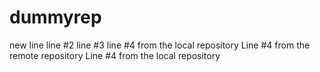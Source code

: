 # dummyrep
new line
line #2
line #3
line #4 from the local repository
Line #4 from the remote repository
Line #4 from the local repository

